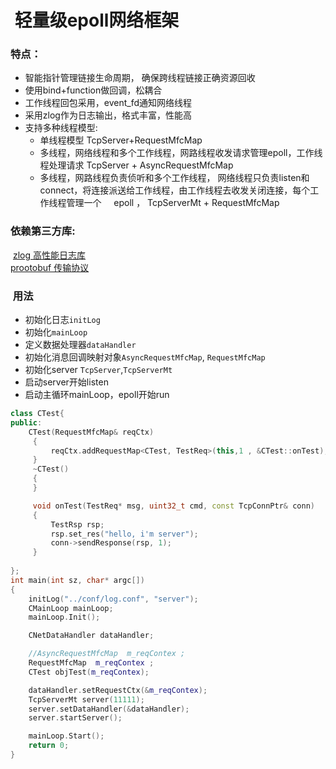 #  轻量级epoll网络框架

### 特点：
* 智能指针管理链接生命周期， 确保跨线程链接正确资源回收
* 使用bind+function做回调，松耦合
* 工作线程回包采用，event_fd通知网络线程
* 采用zlog作为日志输出，格式丰富，性能高
* 支持多种线程模型:  
  * 单线程模型 TcpServer+RequestMfcMap  
  * 多线程，网络线程和多个工作线程，网路线程收发请求管理epoll，工作线程处理请求 TcpServer + AsyncRequestMfcMap  
  * 多线程，网路线程负责侦听和多个工作线程， 网络线程只负责listen和connect，将连接派送给工作线程，由工作线程去收发关闭连接，每个工作线程管理一个 
      epoll ， TcpServerMt + RequestMfcMap  
         
###  依赖第三方库:  
  [zlog 高性能日志库](https://github.com/HardySimpson/zlog)  
  [prootobuf 传输协议](https://github.com/google/protobuf)  
  
###  用法
* 初始化日志`initLog`
* 初始化`mainLoop`  
* 定义数据处理器`dataHandler`
* 初始化消息回调映射对象`AsyncRequestMfcMap`, `RequestMfcMap`
* 初始化server `TcpServer`,`TcpServerMt`
* 启动server开始listen
* 启动主循环mainLoop，epoll开始run
```C++
class CTest{
public:
    CTest(RequestMfcMap& reqCtx)
     {
         reqCtx.addRequestMap<CTest, TestReq>(this,1 , &CTest::onTest);
     }
     ~CTest()
     {
     }

     void onTest(TestReq* msg, uint32_t cmd, const TcpConnPtr& conn)
     {
         TestRsp rsp;
         rsp.set_res("hello, i'm server");
         conn->sendResponse(rsp, 1);
     }
     
};
int main(int sz, char* argc[])
{
    initLog("../conf/log.conf", "server");
    CMainLoop mainLoop;
    mainLoop.Init();

    CNetDataHandler dataHandler;

    //AsyncRequestMfcMap  m_reqContex ;
    RequestMfcMap  m_reqContex ;
    CTest objTest(m_reqContex);

    dataHandler.setRequestCtx(&m_reqContex);
    TcpServerMt server(11111);
    server.setDataHandler(&dataHandler);
    server.startServer();	

    mainLoop.Start();
    return 0;
}
```
